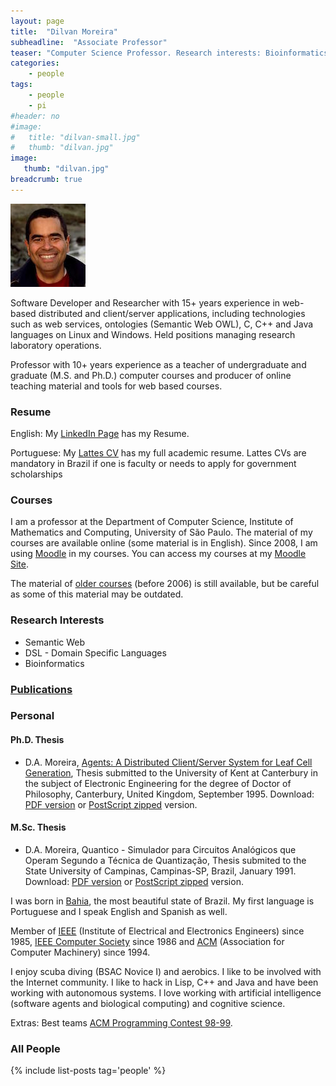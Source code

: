 ```yaml
---
layout: page
title:  "Dilvan Moreira"
subheadline:  "Associate Professor"
teaser: "Computer Science Professor. Research interests: Bioinformatics, Semantic Web and Distance Learning. Supervisor of Ph.D. and M.Sc. students. Experience in many academic research projects funded by Federal and State research agencies."
categories:
    - people
tags:
    - people
    - pi
#header: no
#image:
#   title: "dilvan-small.jpg"
#   thumb: "dilvan.jpg"
image:
   thumb: "dilvan.jpg"
breadcrumb: true
---
```

![Dilvan's photo](/images/dilvan-small.jpg)

Software Developer and Researcher with 15+ years experience in web-based distributed and client/server applications, including technologies such as web services, ontologies (Semantic Web OWL), C, C++ and Java languages on Linux and Windows. Held positions managing research laboratory operations.

Professor with 10+ years experience as a teacher of undergraduate and graduate (M.S. and Ph.D.) computer courses and producer of online teaching material and tools for web based courses.

### Resume

English: My [LinkedIn Page](http://www.linkedin.com/in/dilvan) has my Resume.

Portuguese: My [Lattes CV](http://lattes.cnpq.br/6806241288652019) has my full academic resume. Lattes CVs are mandatory in Brazil if one is faculty or needs to apply for government scholarships

### Courses

I am a professor at the Department of Computer Science, Institute of Mathematics and Computing, University of São Paulo. The material of my courses are available online (some material is in English). Since 2008, I am using [Moodle](http://moodle.org) in my courses. You can access my courses at my [Moodle Site](http://java.icmc.usp.br/moodle).

The material of [older courses](/oldcourses/) (before 2006) is still available, but be careful as some of this material may be outdated.

### Research Interests

* Semantic Web
* DSL - Domain Specific Languages
* Bioinformatics

### [Publications](https://www.researchgate.net/profile/Dilvan_Moreira/publications)

### Personal

#### Ph.D. Thesis
* D.A. Moreira, [Agents: A Distributed Client/Server System for Leaf Cell Generation](/old/dilvan/thesis.phd/thesis.html), Thesis submitted to the University of Kent at Canterbury in the subject of Electronic Engineering for the degree of Doctor of Philosophy, Canterbury, United Kingdom, September 1995.
Download: [PDF version](/old/dilvan/thesis.phd/agents.pdf) or [PostScript zipped](/old/dilvan/thesis.phd/agents.ps.zip) version.

#### M.Sc. Thesis
* D.A. Moreira, Quantico - Simulador para Circuitos Analógicos que Operam Segundo a Técnica de Quantização, Thesis submited to the State University of Campinas, Campinas-SP, Brazil, January 1991.
Download: [PDF version](/old/dilvan/thesis.msc/quantico.pdf) or [PostScript zipped](/old/dilvan/thesis.msc/quantico.ps.zip) version.

I was born in [Bahia](https://en.wikipedia.org/wiki/Bahia), the most beautiful state of Brazil. My first language is Portuguese and I speak English and Spanish as well.

Member of [IEEE](http://www.ieee.org) (Institute of Electrical and Electronics Engineers) since 1985, [IEEE Computer Society](http://www.computer.org) since 1986 and [ACM](http://www.acm.org) (Association for Computer Machinery) since 1994.

I enjoy scuba diving (BSAC Novice I) and aerobics. I like to be involved with the Internet community. I like to hack in Lisp, C++ and Java and have been working with autonomous systems. I love working with artificial intelligence (software agents and biological computing) and cognitive science.

Extras: Best teams [ACM Programming Contest 98-99](/old/dilvan/acm_contest).

### All People

{% include list-posts tag='people' %}
